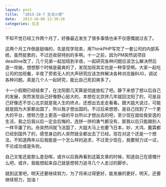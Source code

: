 ```yaml
---
layout: post
title:  "2013-10-7 生活小感"
date:   2013-10-08 13:30:26
categories: 生活
---
```

不知不觉已经工作两个月了，好像最近发生了很多事情也来不仅感慨就过去了。

这两个月工作倒是挺嗨的，先是现学现卖，用ThinkPHP写完了一套公司的内部系统，虽然挺累的，不过还收获特别的多啊。十一之前，因为PM突然说项目deadline改了，几个兄弟一起加班到半夜，一起研究各种问题应该怎么解决然后逐一攻破。想想那个时候是最爽的了，发现加班其实也是一种享受啊。大家一起吃公司的加班餐，半夜了旁若无人的大声研究应该怎样解决各种浏览器BUG，调试各种问题。真是几个人一起研究，能比自己死扣爽多了。

十一小假期已经结束了，在沈阳那几天算是彻底放松了吧。静下来想了想以后自己的发展，突然发现自己好像野心挺大的，本想在北京拼几年就回沈阳了的，可是自己好像还不甘心北京就是我人生的终点，还想出去走走看看。跟大姐大说过，可能就是因为大家都出国了，所以我才想出国的。不过后来想想，是自己找到了一个更大的平台，想努力登上更高一级的平台所以才想出去的吧，至少现在就给我安逸的生活，我之后我以后一定会后悔的，连拼一拼的勇气都没有，那我以后只能跟别人一样平庸了的。舟突然间就飞法国了，大姐大马上也要飞日本，妙、大鸿、戴霖都已经到国外了的，感觉身边的人突然就全都出去了已经。现在对这个还是一个想法，不知道两年以后我能是一个怎么样的追求，不过至少现在，我要努力试一试，不论成功或是失败。

自己文笔还是那么差劲唉，或许以后我再看到这篇文章的时候，知道自己在感慨什么吧，或许，我能想起来自己就是想努力追寻几个人走过的脚步。

就到这里吧，明天还要继续努力，为了将来过得更好，能发展的更好，明天，还要继续努力，加油！